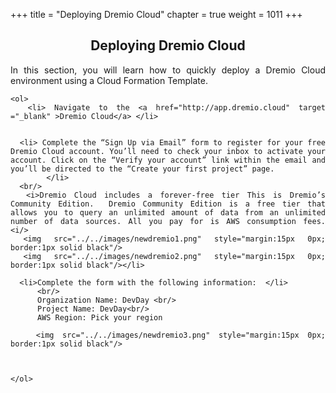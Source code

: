 +++
title = "Deploying Dremio Cloud"
chapter = true
weight = 1011
+++

<div style="text-align: justify">
    <center><h2>Deploying Dremio Cloud </h2></center>

    
In this section, you will learn how to quickly deploy a Dremio Cloud environment using a Cloud Formation Template. 
 


  
    <ol>
      <li> Navigate to the <a href="http://app.dremio.cloud" target ="_blank" >Dremio Cloud</a> </li>

    
      <li> Complete the “Sign Up via Email” form to register for your free Dremio Cloud account. You’ll need to check your inbox to activate your account. Click on the “Verify your account” link within the email and you’ll be directed to the “Create your first project” page.
            </li>
      <br/>
      <i>Dremio Cloud includes a forever-free tier This is Dremio’s Community Edition.  Dremio Community Edition is a free tier that allows you to query an unlimited amount of data from an unlimited number of data sources. All you pay for is AWS consumption fees.   <i/>
     <img src="../../images/newdremio1.png" style="margin:15px 0px; border:1px solid black"/>
     <img src="../../images/newdremio2.png" style="margin:15px 0px; border:1px solid black"/></li>
      
      <li>Complete the form with the following information:  </li>
          <br/>
          Organization Name: DevDay <br/>
          Project Name: DevDay<br/>
          AWS Region: Pick your region
          
       <img src="../../images/newdremio3.png" style="margin:15px 0px; border:1px solid black"/>
      
      
      
    </ol>

   




</div>
